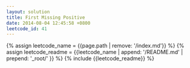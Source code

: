 ```yaml
---
layout: solution
title: First Missing Positive
date: 2014-08-04 12:45:58 +0800
leetcode_id: 41
---
```

{% assign leetcode_name = {{page.path | remove: '/index.md'}}  %}
{% assign leetcode_readme = {{leetcode_name | append: '/README.md' | prepend: '_root/' }}  %}
{% include {{leetcode_readme}} %}
